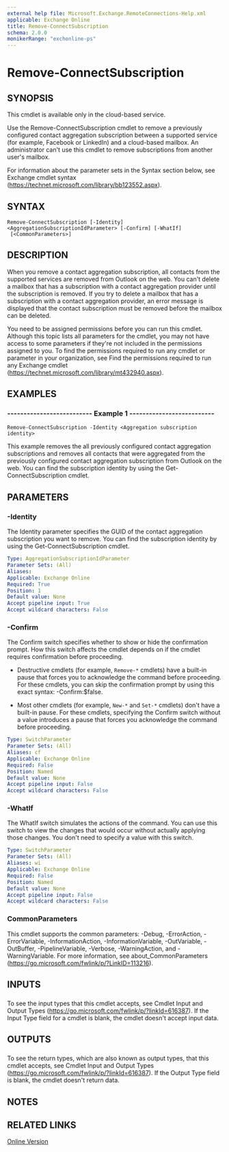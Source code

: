 ```yaml
---
external help file: Microsoft.Exchange.RemoteConnections-Help.xml
applicable: Exchange Online
title: Remove-ConnectSubscription
schema: 2.0.0
monikerRange: "exchonline-ps"
---
```


# Remove-ConnectSubscription

## SYNOPSIS
This cmdlet is available only in the cloud-based service.

Use the Remove-ConnectSubscription cmdlet to remove a previously configured contact aggregation subscription between a supported service (for example, Facebook or LinkedIn) and a cloud-based mailbox. An administrator can't use this cmdlet to remove subscriptions from another user's mailbox.

For information about the parameter sets in the Syntax section below, see Exchange cmdlet syntax (https://technet.microsoft.com/library/bb123552.aspx).

## SYNTAX

```
Remove-ConnectSubscription [-Identity] <AggregationSubscriptionIdParameter> [-Confirm] [-WhatIf]
 [<CommonParameters>]
```

## DESCRIPTION
When you remove a contact aggregation subscription, all contacts from the supported services are removed from Outlook on the web. You can't delete a mailbox that has a subscription with a contact aggregation provider until the subscription is removed. If you try to delete a mailbox that has a subscription with a contact aggregation provider, an error message is displayed that the contact subscription must be removed before the mailbox can be deleted.

You need to be assigned permissions before you can run this cmdlet. Although this topic lists all parameters for the cmdlet, you may not have access to some parameters if they're not included in the permissions assigned to you. To find the permissions required to run any cmdlet or parameter in your organization, see Find the permissions required to run any Exchange cmdlet (https://technet.microsoft.com/library/mt432940.aspx).

## EXAMPLES

### -------------------------- Example 1 --------------------------
```
Remove-ConnectSubscription -Identity <Aggregation subscription identity>
```

This example removes the all previously configured contact aggregation subscriptions and removes all contacts that were aggregated from the previously configured contact aggregation subscription from Outlook on the web. You can find the subscription identity by using the Get-ConnectSubscription cmdlet.

## PARAMETERS

### -Identity
The Identity parameter specifies the GUID of the contact aggregation subscription you want to remove. You can find the subscription identity by using the Get-ConnectSubscription cmdlet.

```yaml
Type: AggregationSubscriptionIdParameter
Parameter Sets: (All)
Aliases:
Applicable: Exchange Online
Required: True
Position: 1
Default value: None
Accept pipeline input: True
Accept wildcard characters: False
```

### -Confirm
The Confirm switch specifies whether to show or hide the confirmation prompt. How this switch affects the cmdlet depends on if the cmdlet requires confirmation before proceeding.

- Destructive cmdlets (for example, `Remove-*` cmdlets) have a built-in pause that forces you to acknowledge the command before proceeding. For these cmdlets, you can skip the confirmation prompt by using this exact syntax: -Confirm:$false.

- Most other cmdlets (for example, `New-*` and `Set-*` cmdlets) don't have a built-in pause. For these cmdlets, specifying the Confirm switch without a value introduces a pause that forces you acknowledge the command before proceeding.

```yaml
Type: SwitchParameter
Parameter Sets: (All)
Aliases: cf
Applicable: Exchange Online
Required: False
Position: Named
Default value: None
Accept pipeline input: False
Accept wildcard characters: False
```

### -WhatIf
The WhatIf switch simulates the actions of the command. You can use this switch to view the changes that would occur without actually applying those changes. You don't need to specify a value with this switch.

```yaml
Type: SwitchParameter
Parameter Sets: (All)
Aliases: wi
Applicable: Exchange Online
Required: False
Position: Named
Default value: None
Accept pipeline input: False
Accept wildcard characters: False
```

### CommonParameters
This cmdlet supports the common parameters: -Debug, -ErrorAction, -ErrorVariable, -InformationAction, -InformationVariable, -OutVariable, -OutBuffer, -PipelineVariable, -Verbose, -WarningAction, and -WarningVariable. For more information, see about_CommonParameters (https://go.microsoft.com/fwlink/p/?LinkID=113216).

## INPUTS

###  
To see the input types that this cmdlet accepts, see Cmdlet Input and Output Types (https://go.microsoft.com/fwlink/p/?linkId=616387). If the Input Type field for a cmdlet is blank, the cmdlet doesn't accept input data.

## OUTPUTS

###  
To see the return types, which are also known as output types, that this cmdlet accepts, see Cmdlet Input and Output Types (https://go.microsoft.com/fwlink/p/?linkId=616387). If the Output Type field is blank, the cmdlet doesn't return data.

## NOTES

## RELATED LINKS

[Online Version](https://technet.microsoft.com/library/6a4e7267-e3e9-42ec-b1be-7d1d9e2ea40c.aspx)
